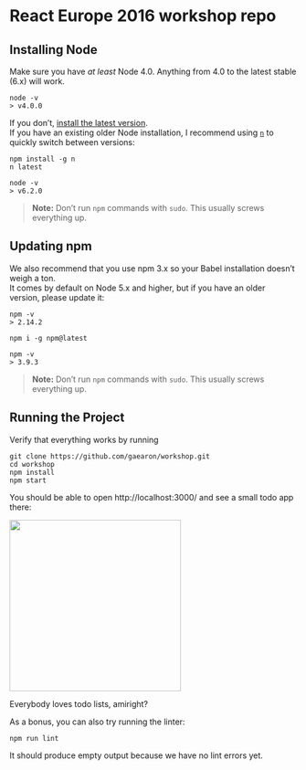 # React Europe 2016 workshop repo

## Installing Node

Make sure you have *at least* Node 4.0.
Anything from 4.0 to the latest stable (6.x) will work.

```
node -v
> v4.0.0
```

If you don’t, [install the latest version](https://nodejs.org/en/).  
If you have an existing older Node installation, I recommend using [`n`](https://github.com/tj/n) to quickly switch between versions:

```
npm install -g n
n latest

node -v
> v6.2.0
```

>**Note:**
>Don’t run `npm` commands with `sudo`.
>This usually screws everything up.

## Updating npm

We also recommend that you use npm 3.x so your Babel installation doesn’t weigh a ton.  
It comes by default on Node 5.x and higher, but if you have an older version, please update it:

```
npm -v
> 2.14.2

npm i -g npm@latest

npm -v
> 3.9.3
```

>**Note:**
>Don’t run `npm` commands with `sudo`.
>This usually screws everything up.

## Running the Project

Verify that everything works by running

```
git clone https://github.com/gaearon/workshop.git
cd workshop
npm install
npm start
```

You should be able to open http://localhost:3000/ and see a small todo app there:

<img src='http://i.imgur.com/tMwejKe.png' width='300'>

Everybody loves todo lists, amiright?

As a bonus, you can also try running the linter:

```
npm run lint
```

It should produce empty output because we have no lint errors yet.
